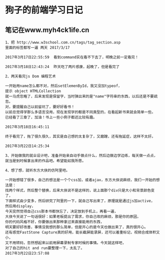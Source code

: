 # 狗子的前端学习日记 #

## 笔记在www.myh4ck1ife.cn ##
	1、把 http://www.w3school.com.cn/tags/tag_section.asp
	里面的标签都写一遍 两天 2017/3/17

	2017年3月17日22:55:59  看到command实在看不下去了，明晚之前一定看完！
	
	2017年3月18日12:43:24  昨天吃了两片感康，起晚了，但是看完了
	
	2、两天看完js Dom 编程艺术
	
	一开始用name怎么都不对，然后setElemenById，我又没加typeof，
	提示 object HTMLCollection 
	就一马虎忽略了，后来发现是保留字，当时弹出来的是"name"字符串的东西，以后还是不要疏忽。
	对，要提醒自己以前留坑了，要好好看书！
	以前总觉得学那么多语言没用，现在发现学的都是不同类型的，在看起新书来就会简单一些。
	已经看了三章了，加油！书上一些小例子都还比较有趣。
	
	2017年3月18日16:45:11
	
	终于看完了，拖了很久很久，其实是自己想的太复杂了，又磨蹭，还有拖延症，这样不太好。

	2017年3月22日14:25:34

	3、开始做我的就业设计吧，准备开始亲自动手做点什么，然后边做边学边练，每天做一点点，
	就当是到时候拿出来的作品吧。希望能如我所愿。

	4、想了想，就听东方大侠的仿阿里吧。

	一开始想错了很多，自己的想法是一个个css加，或者ajax，东方大侠说麻烦，我们一开始的想法是：
	找两个样式，然后整个替换，后来大侠说不是这样的，说上面那个div只是大小和背景颜色变了，
	下面样式由少变多，然后研究了阿里的一下，就自己写出来了，原理就是通过js加active，
	然后用display，
	今天突然觉得自己css那本书都快忘了，决定放到手机上，再看一遍，
	大侠今天说了一句话很好：如果老板提出了需求，你自己改的麻烦，那是你的原因，
	你的代码风格不好，你要做出来那种拿过来直接能用的东西，
	明天要好好改善，事情没我想的那么简单，但是开心的是今天也做出来了，真的很开心。
	还有感觉FastStone Capture真的好用，能长截屏能录屏，还可以着重标记，视频合成体积又小，
	又不用转码，忽然想起来以前用屏幕录制专家时候的事情。今天就这样吧，
	对了自己的hit and run要整理一下，太乱了。
	2017年3月22日23:57:08
